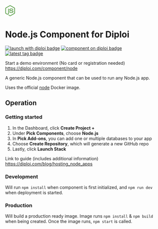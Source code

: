 <img alt="icon" src=".diploi/icon.svg" width="32">

# Node.js Component for Diploi

[![launch with diploi badge](https://diploi.com/launch.svg)](https://diploi.com/component/node)
[![component on diploi badge](https://diploi.com/component.svg)](https://diploi.com/component/node)
[![latest tag badge](https://badgen.net/github/tag/diploi/component-nodejs)](https://diploi.com/component/node)

Start a demo environment (No card or registration needed)
https://diploi.com/component/node

A generic Node.js component that can be used to run any Node.js app.

Uses the official [node](https://hub.docker.com/_/node) Docker image.

## Operation

### Getting started

1. In the Dashboard, click **Create Project +**
2. Under **Pick Components**, choose **Node.js**
3. In **Pick Add-ons**, you can add one or multiple databases to your app
4. Choose **Create Repository**, which will generate a new GitHub repo
5. Lastly, click **Launch Stack**

Link to guide (includes additional information)
https://diploi.com/blog/hosting_node_apps

### Development

Will run `npm install` when component is first initialized, and `npm run dev` when deployment is started.

### Production

Will build a production ready image. Image runs `npm install` & `npm build` when being created. Once the image runs, `npm start` is called.
